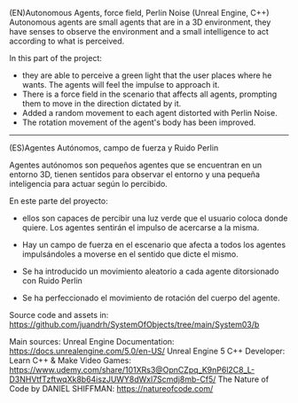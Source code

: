 (EN)Autonomous Agents, force field, Perlin Noise (Unreal Engine, C++)
Autonomous agents are small agents that are in a 3D environment, they have senses to observe the environment and a small intelligence to act according to what is perceived.

In this part of the project:
- they are able to perceive a green light that the user places where he wants. The agents will feel the impulse to approach it.
- There is a force field in the scenario that affects all agents, prompting them to move in the direction dictated by it.
- Added a random movement to each agent distorted with Perlin Noise.  
- The rotation movement of the agent's body has been improved.

----------------------------------------------------------------------
(ES)Agentes Autónomos, campo de fuerza y Ruido Perlin

Agentes autónomos son pequeños agentes que se encuentran en un entorno 3D, tienen sentidos para observar el entorno y una pequeña inteligencia para actuar según lo percibido.

En este parte del proyecto:

- ellos son capaces de percibir una luz verde que el usuario coloca donde quiere. Los agentes sentirán el impulso de acercarse a la misma.

- Hay un campo de fuerza en el escenario que afecta a todos los agentes impulsándoles a moverse en el sentido que dicte el mismo.

- Se ha introducido un movimiento aleatorio a cada agente ditorsionado con Ruido Perlin

- Se ha perfeccionado el movimiento de rotación del cuerpo del agente.



Source  code and assets in: https://github.com/juandrh/SystemOfObjects/tree/main/System03/b

Main sources:
Unreal Engine Documentation: https://docs.unrealengine.com/5.0/en-US/
Unreal Engine 5 C++ Developer: Learn C++ & Make Video Games: https://www.udemy.com/share/101XRs3@OpnCZpq_K9nP6l2C8_L-D3NHVtfTzftwqXk8b64iszJUWY8dWxl7Scmdj8mb-Cf5/
The Nature of Code by DANIEL SHIFFMAN: https://natureofcode.com/
